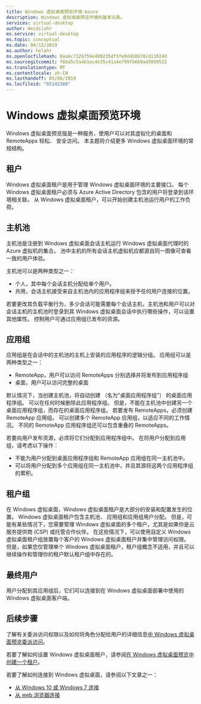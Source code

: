 ```yaml
---
title: Windows 虚拟桌面预览环境-Azure
description: Windows 虚拟桌面预览环境的基本元素。
services: virtual-desktop
author: Heidilohr
ms.service: virtual-desktop
ms.topic: conceptual
ms.date: 04/12/2019
ms.author: helohr
ms.openlocfilehash: 6aa6c7326759e480235df5fe9d4b0878cd11024d
ms.sourcegitcommit: f6ba5c5a4b1ec4e35c41a4e799fb669ad5099522
ms.translationtype: MT
ms.contentlocale: zh-CN
ms.lasthandoff: 05/06/2019
ms.locfileid: "65142388"
---
```

# <a name="windows-virtual-desktop-preview-environment"></a>Windows 虚拟桌面预览环境

Windows 虚拟桌面预览版是一种服务，使用户可以对其虚拟化的桌面和 RemoteApps 轻松、 安全访问。 本主题将介绍更多 Windows 虚拟桌面环境的常规结构。

## <a name="tenants"></a>租户

Windows 虚拟桌面租户是用于管理 Windows 虚拟桌面环境的主要接口。 每个 Windows 虚拟桌面租户必须与 Azure Active Directory 包含的用户将登录到该环境相关联。 从 Windows 虚拟桌面租户，可以开始创建主机池运行用户的工作负荷。

## <a name="host-pools"></a>主机池

主机池是注册到 Windows 虚拟桌面会话主机运行 Windows 虚拟桌面代理时的 Azure 虚拟机的集合。 池中主机的所有会话主机虚拟机应都源自同一图像可查看一致的用户体验。

主机池可以是两种类型之一：

- 个人，其中每个会话主机分配给单个用户。
- 共用，会话主机接受来自主机池内的应用程序组来授予任何用户连接的位置。

若要更改其负载平衡行为，多少会话可能需要每个会话主机，主机池和用户可以对会话主机的主机池时登录到其 Windows 虚拟桌面会话中执行哪些操作，可以设置其他属性。 控制用户可通过应用组已发布的资源。

## <a name="app-groups"></a>应用组

应用组是在会话中的主机池的主机上安装的应用程序的逻辑分组。 应用组可以是两种类型之一：

- RemoteApp，用户可以访问 RemoteApps 分别选择并将发布到应用程序组
- 桌面，用户可以访问完整的桌面

默认情况下，当创建主机池，将自动创建 （名为"桌面应用程序组"） 的桌面应用程序组。 可以在任何时候删除此应用程序组。 但是，不能在主机池中创建另一个桌面应用程序组，而存在的桌面应用程序组。 若要发布 RemoteApps，必须创建 RemoteApp 应用组。 可以创建多个 RemoteApp 应用组，以适应不同的工作情况。 不同的 RemoteApp 应用程序组还可以包含重叠的 RemoteApps。

若要向用户发布资源，必须将它们分配到应用程序组中。 在将用户分配到应用组，请考虑以下操作：

- 不能为用户分配到桌面应用程序组和 RemoteApp 应用组在同一主机池中。
- 可以将用户分配到多个应用组在同一主机池中，并且其源将这两个应用程序组的累积。

## <a name="tenant-groups"></a>租户组

在 Windows 虚拟桌面，Windows 虚拟桌面租户是大部分的安装和配置发生的位置。 Windows 虚拟桌面租户包含主机池、 应用组和应用组用户分配。 但是，可能有某些情况下，您需要管理 Windows 虚拟桌面的多个租户，尤其是如果你是云服务提供商 (CSP) 或托管合作伙伴。 在这些情况下，可以使用自定义 Windows 虚拟桌面租户组放置每个客户的 Windows 虚拟桌面租户并集中管理访问权限。 但是，如果您仅管理单个 Windows 虚拟桌面租户，租户组概念不适用，并且可以继续操作和管理你的租户默认租户组中存在的。

## <a name="end-users"></a>最终用户

用户分配到其应用组后，它们可以连接到在 Windows 虚拟桌面部署中使用的 Windows 虚拟桌面客户端。

## <a name="next-steps"></a>后续步骤

了解有关委派访问权限以及如何将角色分配给用户的详细信息[中 Windows 虚拟桌面预览委派访问](delegated-access-virtual-desktop.md)。

若要了解如何设置 Windows 虚拟桌面租户，请参阅[在 Windows 虚拟桌面预览中创建一个租户](tenant-setup-azure-active-directory.md)。

若要了解如何连接到 Windows 虚拟桌面，请参阅以下文章之一：

- [从 Windows 10 或 Windows 7 连接](connect-windows-7-and-10.md)
- [从 web 浏览器连接](connect-web.md)
